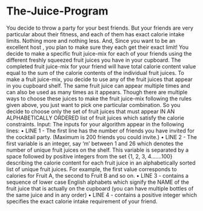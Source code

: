 # The-Juice-Program
You decide to throw a party for your best friends.
But your friends are very particular about their fitness, and each of them has exact calorie intake limits.  Nothing more and nothing less. And, Since you want to be an excellent host , you plan to make sure they each get their exact limit!
You decide to make a specific fruit juice-mix for each of your friends using the different freshly squeezed fruit juices you have in your cupboard. The completed fruit juice-mix for your friend will have total calorie content value equal to the sum of the calorie contents of the individual fruit juices. 
To make a fruit juice-mix, you decide to use any of the fruit juices that appear in you cupboard shelf. The same fruit juice can appear multiple times and can also be used as many times as it appears. 
Though there are multiple ways to choose these juices to make the fruit juice-mix following the rules given above, you just want to pick one particular combination. So you decide to choose only the set of fruit juices that must appear IN AN ALPHABETICALLY ORDERED list of fruit juices which satisfy the calorie constraints. 
Input:
The inputs for your algorithm appear in the following lines:
•	LINE 1 - The first line has the number of friends you have invited for the cocktail party. (Maximum is 200 friends you could invite.)
•	LINE 2 - The first variable is an integer, say ‘m’ between 1 and 26 which denotes the number of unique fruit juices on the shelf.  This variable is separated by a space followed by positive integers from the set {1, 2, 3, 4…….100} describing the calorie content for each fruit juice in an alphabetically sorted list of unique fruit juices. For example, the first value corresponds to calories for Fruit A, the second to Fruit B and so on.
•	LINE 3 - contains a sequence of lower case English alphabets which signify the NAME of the fruit juice that is actually on the cupboard (you can have multiple bottles of the same juice and in any order)
•	LINE 4 - contains a positive integer which specifies the exact calorie intake requirement of your friend.

